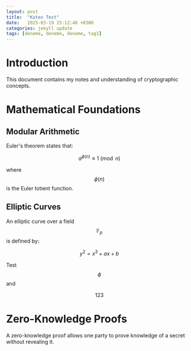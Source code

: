 ```yaml
---
layout: post
title:  "Katex Test"
date:   2025-03-19 15:12:46 +0300
categories: jekyll update
tags: [deneme, deneme, deneme, tag1]
---
```


Introduction
============

This document contains my notes and understanding of cryptographic
concepts.

Mathematical Foundations
========================

Modular Arithmetic
------------------

Euler's theorem states that: 

$$a^{\phi(n)} \equiv 1 \pmod n$$

 where
$$\phi(n)$$ is the Euler totient function.

Elliptic Curves
---------------

An elliptic curve over a field $$\mathbb{F}_p$$ is defined by:


$$y^2 = x^3 + ax + b$$



Test $$\phi$$ and 

$$123$$



Zero-Knowledge Proofs
=====================

A zero-knowledge proof allows one party to prove knowledge of a secret
without revealing it.
